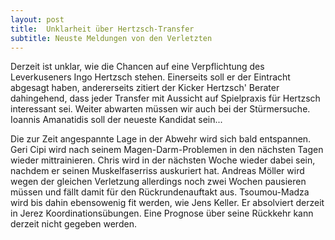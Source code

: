 ```yaml
---
layout: post
title:  Unklarheit über Hertzsch-Transfer
subtitle: Neuste Meldungen von den Verletzten
---
```


Derzeit ist unklar, wie die Chancen auf eine Verpflichtung des Leverkuseners Ingo Hertzsch stehen. Einerseits soll er der Eintracht abgesagt haben, andererseits zitiert der Kicker Hertzsch' Berater dahingehend, dass jeder Transfer mit Aussicht auf Spielpraxis für Hertzsch interessant sei. Weiter abwarten müssen wir auch bei der Stürmersuche. Ioannis Amanatidis soll der neueste Kandidat sein...

Die zur Zeit angespannte Lage in der Abwehr wird sich bald entspannen. Geri Cipi wird nach seinem Magen-Darm-Problemen in den nächsten Tagen wieder mittrainieren. Chris wird in der nächsten Woche wieder dabei sein, nachdem er seinen Muskelfaserriss auskuriert hat. Andreas Möller wird wegen der gleichen Verletzung allerdings noch zwei Wochen pausieren müssen und fällt damit für den Rückrundenauftakt aus. Tsoumou-Madza wird bis dahin ebensowenig fit werden, wie Jens Keller. Er absolviert derzeit in Jerez Koordinationsübungen. Eine Prognose über seine Rückkehr kann derzeit nicht gegeben werden.
